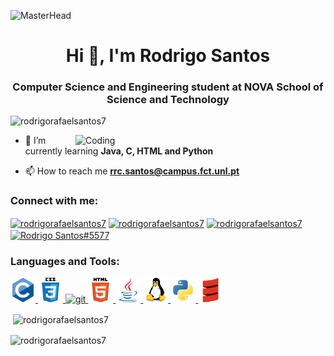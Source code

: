  ![MasterHead](https://collectivedesignagency.com/wp-content/uploads/2021/11/1547069680_Gif-Hacker.gif)

<h1 align="center">Hi 👋, I'm Rodrigo Santos</h1>
<h3 align="center">Computer Science and Engineering student at NOVA School of Science and Technology</h3>

<p align="mid"> <img src="https://komarev.com/ghpvc/?username=rodrigorafaelsantos7&label=Profile%20views&color=0e75b6&style=flat" alt="rodrigorafaelsantos7" /> </p>
<img align="right" alt="Coding" width="400" src="https://cdn.wallpapersafari.com/33/41/5nCvx3.gif">

- 🌱 I’m currently learning **Java, C, HTML and Python**

- 📫 How to reach me **rrc.santos@campus.fct.unl.pt**

<h3 align="left">Connect with me:</h3>
<p align="left">
<a href="https://dev.to/rodrigorafaelsantos7" target="blank"><img align="center" src="https://raw.githubusercontent.com/rahuldkjain/github-profile-readme-generator/master/src/images/icons/Social/devto.svg" alt="rodrigorafaelsantos7" height="30" width="40" /></a>
<a href="https://www.hackerrank.com/rodrigorafaelsantos7" target="blank"><img align="center" src="https://raw.githubusercontent.com/rahuldkjain/github-profile-readme-generator/master/src/images/icons/Social/hackerrank.svg" alt="rodrigorafaelsantos7" height="30" width="40" /></a>
<a href="https://www.leetcode.com/rodrigorafaelsantos7" target="blank"><img align="center" src="https://raw.githubusercontent.com/rahuldkjain/github-profile-readme-generator/master/src/images/icons/Social/leet-code.svg" alt="rodrigorafaelsantos7" height="30" width="40" /></a>
<a href="https://discord.gg/Rodrigo Santos#5577" target="blank"><img align="center" src="https://raw.githubusercontent.com/rahuldkjain/github-profile-readme-generator/master/src/images/icons/Social/discord.svg" alt="Rodrigo Santos#5577" height="30" width="40" /></a>
</p>

<h3 align="left">Languages and Tools:</h3>
<p align="left"> <a href="https://www.cprogramming.com/" target="_blank" rel="noreferrer"> <img src="https://raw.githubusercontent.com/devicons/devicon/master/icons/c/c-original.svg" alt="c" width="40" height="40"/> </a> <a href="https://www.w3schools.com/css/" target="_blank" rel="noreferrer"> <img src="https://raw.githubusercontent.com/devicons/devicon/master/icons/css3/css3-original-wordmark.svg" alt="css3" width="40" height="40"/> </a> <a href="https://git-scm.com/" target="_blank" rel="noreferrer"> <img src="https://www.vectorlogo.zone/logos/git-scm/git-scm-icon.svg" alt="git" width="40" height="40"/> </a> <a href="https://www.w3.org/html/" target="_blank" rel="noreferrer"> <img src="https://raw.githubusercontent.com/devicons/devicon/master/icons/html5/html5-original-wordmark.svg" alt="html5" width="40" height="40"/> </a> <a href="https://www.java.com" target="_blank" rel="noreferrer"> <img src="https://raw.githubusercontent.com/devicons/devicon/master/icons/java/java-original.svg" alt="java" width="40" height="40"/> </a> <a href="https://www.linux.org/" target="_blank" rel="noreferrer"> <img src="https://raw.githubusercontent.com/devicons/devicon/master/icons/linux/linux-original.svg" alt="linux" width="40" height="40"/> </a> <a href="https://www.python.org" target="_blank" rel="noreferrer"> <img src="https://raw.githubusercontent.com/devicons/devicon/master/icons/python/python-original.svg" alt="python" width="40" height="40"/> </a> <a href="https://www.scala-lang.org" target="_blank" rel="noreferrer"> <img src="https://raw.githubusercontent.com/devicons/devicon/master/icons/scala/scala-original.svg" alt="scala" width="40" height="40"/> </a> </p>


<p>&nbsp;<img align="center" src="https://github-readme-stats.vercel.app/api?username=rodrigorafaelsantos7&show_icons=true&locale=en" alt="rodrigorafaelsantos7" /></p>

<p><img align="center" src="https://github-readme-streak-stats.herokuapp.com/?user=rodrigorafaelsantos7&" alt="rodrigorafaelsantos7" /></p>



